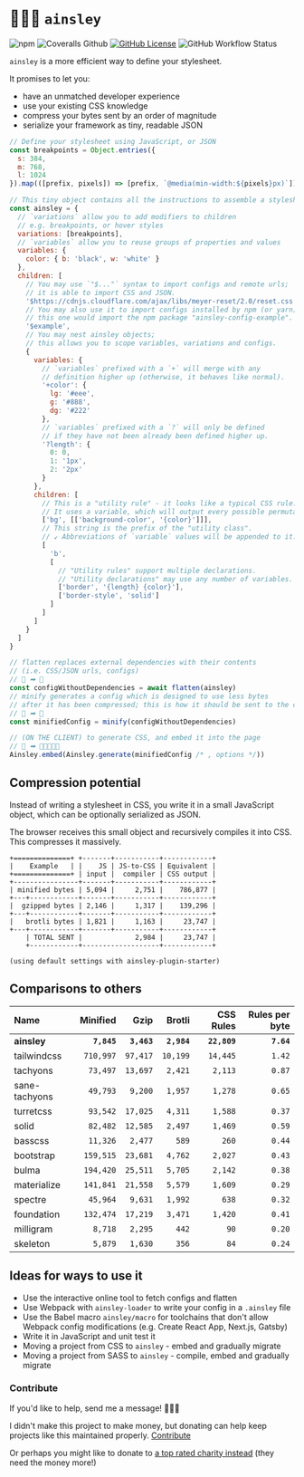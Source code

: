 # 👨🏾‍🍳 `ainsley`

![npm](https://img.shields.io/npm/v/ainsley?style=flat-square)
![Coveralls Github](https://img.shields.io/coveralls/github/tbjgolden/ainsley?style=flat-square)
[![GitHub License](https://img.shields.io/github/license/tbjgolden/ainsley?style=flat-square)](https://github.com/tbjgolden/ainsley)
![GitHub Workflow Status](https://img.shields.io/github/workflow/status/tbjgolden/ainsley/Release?style=flat-square)

`ainsley` is a more efficient way to define your stylesheet.

It promises to let you:

- have an unmatched developer experience
- use your existing CSS knowledge
- compress your bytes sent by an order of magnitude
- serialize your framework as tiny, readable JSON

```js
// Define your stylesheet using JavaScript, or JSON
const breakpoints = Object.entries({
  s: 384,
  m: 768,
  l: 1024
}).map(([prefix, pixels]) => [prefix, `@media(min-width:${pixels}px)`])

// This tiny object contains all the instructions to assemble a stylesheet
const ainsley = {
  // `variations` allow you to add modifiers to children
  // e.g. breakpoints, or hover styles
  variations: [breakpoints],
  // `variables` allow you to reuse groups of properties and values
  variables: {
    color: { b: 'black', w: 'white' }
  },
  children: [
    // You may use `"$..."` syntax to import configs and remote urls;
    // it is able to import CSS and JSON.
    '$https://cdnjs.cloudflare.com/ajax/libs/meyer-reset/2.0/reset.css',
    // You may also use it to import configs installed by npm (or yarn);
    // this one would import the npm package "ainsley-config-example".
    '$example',
    // You may nest ainsley objects;
    // this allows you to scope variables, variations and configs.
    {
      variables: {
        // `variables` prefixed with a `+` will merge with any
        // definition higher up (otherwise, it behaves like normal).
        '+color': {
          lg: '#eee',
          g: '#888',
          dg: '#222'
        },
        // `variables` prefixed with a `?` will only be defined
        // if they have not been already been defined higher up.
        '?length': {
          0: 0,
          1: '1px',
          2: '2px'
        }
      },
      children: [
        // This is a "utility rule" - it looks like a typical CSS rule.
        // It uses a variable, which will output every possible permutation!
        ['bg', [['background-color', '{color}']]],
        // This string is the prefix of the "utility class".
        // ↙ Abbreviations of `variable` values will be appended to it.
        [
          'b',
          [
            // "Utility rules" support multiple declarations.
            // "Utility declarations" may use any number of variables.
            ['border', '{length} {color}'],
            ['border-style', 'solid']
          ]
        ]
      ]
    }
  ]
}

// flatten replaces external dependencies with their contents
// (i.e. CSS/JSON urls, configs)
// 💞 ➡ 💖
const configWithoutDependencies = await flatten(ainsley)
// minify generates a config which is designed to use less bytes
// after it has been compressed; this is how it should be sent to the client
// 💖 ➡ 💌
const minifiedConfig = minify(configWithoutDependencies)

// (ON THE CLIENT) to generate CSS, and embed it into the page
// 💌 ➡ 🧡💛💚💙💜
Ainsley.embed(Ainsley.generate(minifiedConfig /* , options */))
```

## Compression potential

Instead of writing a stylesheet in CSS, you write it in a small JavaScript
object, which can be optionally serialized as JSON.

The browser receives this small object and recursively compiles it into CSS.
This compresses it massively.

```none
+==============+ +-------+-----------+------------+
|    Example   | |    JS | JS-to-CSS | Equivalent |
+==============+ | input |  compiler | CSS output |
+----------------+-------+-----------+------------+
| minified bytes | 5,094 |     2,751 |    786,877 |
+---+------------+-------+-----------+------------+
|  gzipped bytes | 2,146 |     1,317 |    139,296 |
+---+------------+-------+-----------+------------+
|   brotli bytes | 1,821 |     1,163 |     23,747 |
+---+------------+-------+-----------+------------+
    | TOTAL SENT |             2,984 |     23,747 |
    +------------+-------------------+------------+

(using default settings with ainsley-plugin-starter)
```

## Comparisons to others

| **Name**      | **Minified** |    **Gzip** |  **Brotli** | **CSS Rules** | **Rules per byte** |
| :------------ | -----------: | ----------: | ----------: | ------------: | -----------------: |
| **ainsley**   |  **`7,845`** | **`3,463`** | **`2,984`** |  **`22,809`** |         **`7.64`** |
| tailwindcss   |    `710,997` |    `97,417` |    `10,199` |      `14,445` |             `1.42` |
| tachyons      |     `73,497` |    `13,697` |     `2,421` |       `2,113` |             `0.87` |
| sane-tachyons |     `49,793` |     `9,200` |     `1,957` |       `1,278` |             `0.65` |
| turretcss     |     `93,542` |    `17,025` |     `4,311` |       `1,588` |             `0.37` |
| solid         |     `82,482` |    `12,585` |     `2,497` |       `1,469` |             `0.59` |
| basscss       |     `11,326` |     `2,477` |       `589` |         `260` |             `0.44` |
| bootstrap     |    `159,515` |    `23,681` |     `4,762` |       `2,027` |             `0.43` |
| bulma         |    `194,420` |    `25,511` |     `5,705` |       `2,142` |             `0.38` |
| materialize   |    `141,841` |    `21,558` |     `5,579` |       `1,609` |             `0.29` |
| spectre       |     `45,964` |     `9,631` |     `1,992` |         `638` |             `0.32` |
| foundation    |    `132,474` |    `17,219` |     `3,471` |       `1,420` |             `0.41` |
| milligram     |      `8,718` |     `2,295` |       `442` |          `90` |             `0.20` |
| skeleton      |      `5,879` |     `1,630` |       `356` |          `84` |             `0.24` |

## Ideas for ways to use it

- Use the interactive online tool to fetch configs and flatten
- Use Webpack with `ainsley-loader` to write your config in a `.ainsley` file
- Use the Babel macro `ainsley/macro` for toolchains that don't allow Webpack
  config modifications (e.g. Create React App, Next.js, Gatsby)
- Write it in JavaScript and unit test it
- Moving a project from CSS to `ainsley` - embed and gradually migrate
- Moving a project from SASS to `ainsley` - compile, embed and gradually migrate

<!--
# Roadmap

- [ ] mangle variables in minify
- [ ] get repl to somehow import configs
- [ ] create some configs
- [ ] improved syntax for same val as key
- [ ] make it possible to use variables in properties
- [ ] make it possible to use properties as variables
  - circular dependency problem?
- [ ] better array nesting in rules?

{
  $: ['Center', 'Flex-Start', 'Flex-End', 'Space-Between', 'Space-Evenly']
}
-->

### Contribute

If you'd like to help, send me a message! 👨🏾‍🍳

I didn't make this project to make money, but donating can help keep projects
like this maintained properly.
[Contribute](https://opencollective.com/ainsley/contribute)

Or perhaps you might like to donate to
[a top rated charity instead](https://www.givewell.org/charities/top-charities)
(they need the money more!)
